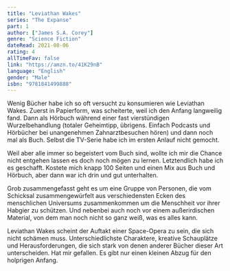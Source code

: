 ```yaml
---
title: "Leviathan Wakes"
series: "The Expanse"
part: 1
author: ["James S.A. Corey"]
genre: "Science Fiction"
dateRead: 2021-08-06
rating: 4
allTimeFav: false
link: "https://amzn.to/41K29nB"
language: "English"
gender: "Male"
isbn: "9781841499888"
---
```


Wenig Bücher habe ich so oft versucht zu konsumieren wie Leviathan Wakes. Zuerst in Papierform, was scheiterte, weil ich den Anfang langweilig fand. Dann als Hörbuch während einer fast vierstündigen Wurzelbehandlung (totaler Geheimtipp, übrigens. Einfach Podcasts und Hörbücher bei unangenehmen Zahnarztbesuchen hören) und dann noch mal als Buch. Selbst die TV-Serie habe ich im ersten Anlauf nicht gemocht.

Weil aber alle immer so begeistert vom Buch sind, wollte ich mir die Chance nicht entgehen lassen es doch noch mögen zu lernen. Letztendlich habe ich es geschafft. Kostete mich knapp 100 Seiten und einen Mix aus Buch und Hörbuch, aber dann war ich drin und gut unterhalten.

Grob zusammengefasst geht es um eine Gruppe von Personen, die vom Schicksal zusammengewürfelt aus verschiedensten Ecken des menschlichen Universums zusammenkommen um die Menschheit vor ihrer Habgier zu schützen. Und nebenbei auch noch vor einem außerirdischen Material, von dem man noch nicht so ganz weiß, was es alles kann.

Leviathan Wakes scheint der Auftakt einer Space-Opera zu sein, die sich nicht schämen muss. Unterschiedlichste Charaktere, kreative Schauplätze und Herausforderungen, die sich stark von denen anderer Bücher dieser Art unterscheiden. Hat mir gefallen. Es gibt nur einen kleinen Abzug für den holprigen Anfang.

